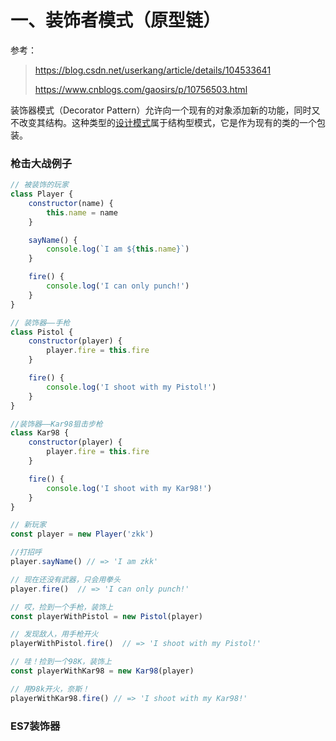 # 一、装饰者模式（原型链）

参考：

> https://blog.csdn.net/userkang/article/details/104533641
>
> https://www.cnblogs.com/gaosirs/p/10756503.html

装饰器模式（Decorator Pattern）允许向一个现有的对象添加新的功能，同时又不改变其结构。这种类型的[设计模式](https://so.csdn.net/so/search?q=设计模式&spm=1001.2101.3001.7020)属于结构型模式，它是作为现有的类的一个包装。

### 枪击大战例子

```javascript
// 被装饰的玩家
class Player {
    constructor(name) {
        this.name = name
    }

    sayName() {
        console.log(`I am ${this.name}`)
    }

    fire() {
        console.log('I can only punch!')
    }
}

// 装饰器——手枪
class Pistol {
    constructor(player) {
        player.fire = this.fire
    }

    fire() {
        console.log('I shoot with my Pistol!')
    }
}

//装饰器——Kar98狙击步枪
class Kar98 {
    constructor(player) {
        player.fire = this.fire
    }

    fire() {
        console.log('I shoot with my Kar98!')
    }
}

// 新玩家
const player = new Player('zkk')

//打招呼
player.sayName() // => 'I am zkk'

// 现在还没有武器，只会用拳头
player.fire()  // => 'I can only punch!'

// 哎，捡到一个手枪，装饰上
const playerWithPistol = new Pistol(player)

// 发现敌人，用手枪开火
playerWithPistol.fire()  // => 'I shoot with my Pistol!'

// 哇！捡到一个98K，装饰上
const playerWithKar98 = new Kar98(player)

// 用98k开火，奈斯！
playerWithKar98.fire() // => 'I shoot with my Kar98!'
```

### ES7装饰器